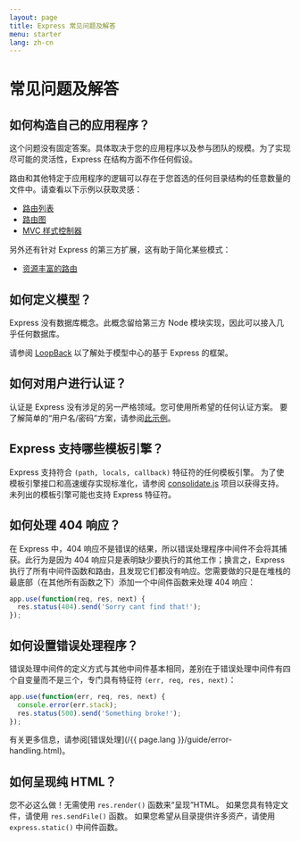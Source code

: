 ```yaml
---
layout: page
title: Express 常见问题及解答
menu: starter
lang: zh-cn
---
```


# 常见问题及解答

## 如何构造自己的应用程序？

这个问题没有固定答案。具体取决于您的应用程序以及参与团队的规模。为了实现尽可能的灵活性，Express 在结构方面不作任何假设。

路由和其他特定于应用程序的逻辑可以存在于您首选的任何目录结构的任意数量的文件中。请查看以下示例以获取灵感：

* [路由列表](https://github.com/strongloop/express/blob/4.13.1/examples/route-separation/index.js#L32-47)
* [路由图](https://github.com/strongloop/express/blob/4.13.1/examples/route-map/index.js#L52-L66)
* [MVC 样式控制器](https://github.com/strongloop/express/tree/master/examples/mvc)

另外还有针对 Express 的第三方扩展，这有助于简化某些模式：

* [资源丰富的路由](https://github.com/expressjs/express-resource)

## 如何定义模型？

Express 没有数据库概念。此概念留给第三方 Node 模块实现，因此可以接入几乎任何数据库。

请参阅 [LoopBack](http://loopback.io) 以了解处于模型中心的基于 Express 的框架。

## 如何对用户进行认证？

认证是 Express 没有涉足的另一严格领域。您可使用所希望的任何认证方案。
要了解简单的“用户名/密码”方案，请参阅[此示例](https://github.com/strongloop/express/tree/master/examples/auth)。


## Express 支持哪些模板引擎？

Express 支持符合 `(path, locals, callback)` 特征符的任何模板引擎。
为了使模板引擎接口和高速缓存实现标准化，请参阅 [consolidate.js](https://github.com/visionmedia/consolidate.js) 项目以获得支持。未列出的模板引擎可能也支持 Express 特征符。

## 如何处理 404 响应？

在 Express 中，404 响应不是错误的结果，所以错误处理程序中间件不会将其捕获。此行为是因为 404 响应只是表明缺少要执行的其他工作；换言之，Express 执行了所有中间件函数和路由，且发现它们都没有响应。您需要做的只是在堆栈的最底部（在其他所有函数之下）添加一个中间件函数来处理 404 响应：

```js
app.use(function(req, res, next) {
  res.status(404).send('Sorry cant find that!');
});
```

## 如何设置错误处理程序？

错误处理中间件的定义方式与其他中间件基本相同，差别在于错误处理中间件有四个自变量而不是三个，专门具有特征符 `(err, req, res, next)`：

```js
app.use(function(err, req, res, next) {
  console.error(err.stack);
  res.status(500).send('Something broke!');
});
```

有关更多信息，请参阅[错误处理](/{{ page.lang }}/guide/error-handling.html)。

## 如何呈现纯 HTML？

您不必这么做！无需使用 `res.render()` 函数来“呈现”HTML。
如果您具有特定文件，请使用 `res.sendFile()` 函数。
如果您希望从目录提供许多资产，请使用 `express.static()` 中间件函数。
